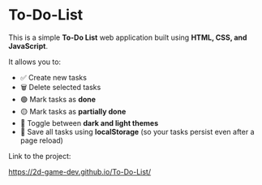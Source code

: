 # To-Do-List

This is a simple **To-Do List** web application built using **HTML, CSS, and JavaScript**.

It allows you to:
- ✅ Create new tasks
- 🗑️ Delete selected tasks
- 🟢 Mark tasks as **done**
- 🟡 Mark tasks as **partially done**
- 🌙 Toggle between **dark and light themes**
- 💾 Save all tasks using **localStorage** (so your tasks persist even after a page reload)

Link to the project:

https://2d-game-dev.github.io/To-Do-List/

